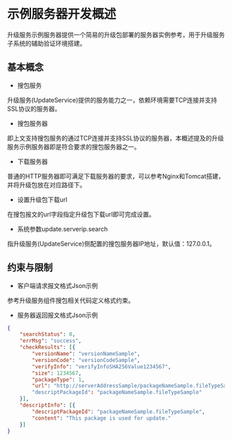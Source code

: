 # 示例服务器开发概述

升级服务示例服务器提供一个简易的升级包部署的服务器实例参考，用于升级服务子系统的辅助验证环境搭建。

## 基本概念

- 搜包服务

升级服务(UpdateService)提供的服务能力之一，依赖环境需要TCP连接并支持SSL协议的服务器。

- 搜包服务器

即上文支持搜包服务的通过TCP连接并支持SSL协议的服务器，本概述提及的升级服务示例服务器即是符合要求的搜包服务器之一。

- 下载服务器


普通的HTTP服务器即可满足下载服务器的要求，可以参考Nginx和Tomcat搭建，并将升级包放在对应路径下。

- 设置升级包下载url


在搜包报文的url字段指定升级包下载url即可完成设置。

- 系统参数update.serverip.search


指升级服务(UpdateService)侧配置的搜包服务器IP地址，默认值：127.0.0.1。

## 约束与限制

- 客户端请求报文格式Json示例

参考升级服务组件搜包相关代码定义格式约束。

- 服务器返回报文格式Json示例

```json
{
	"searchStatus": 0,
	"errMsg": "success",
	"checkResults": [{
		"versionName": "versionNameSample",
		"versionCode": "versionCodeSample",
		"verifyInfo": "verifyInfoSHA256Value1234567",
		"size": 1234567,
		"packageType": 1,
		"url": "http://serverAddressSample/packageNameSample.fileTypeSample".
		"descriptPackageId": "packageNameSample.fileTypeSample"
	}],
	"descriptInfo": [{
		"descriptPackageId": "packageNameSample.fileTypeSample",
		"content": "This package is used for update."
	}]
}
```

